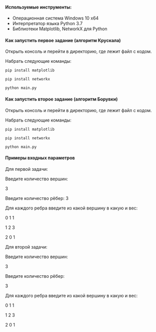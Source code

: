 #### Используемые инструменты:
- Операционная система Windows 10 x64
- Интерпретатор языка Python 3.7
- Библиотеки Matplotlib, NetworkX для Python

#### Как запустить первое задание (алгоритм Крускала)

Открыть консоль и перейти в директорию, где лежит файл с кодом.

Набрать следующие команды:

```
pip install matplotlib
```
```
pip install networkx
```
```
python main.py
```

#### Как запустить второе задание (алгоритм Борувки)

Открыть консоль и перейти в директорию, где лежит файл с кодом.

Набрать следующие команды:

```
pip install matplotlib
```
```
pip install networkx
```
```
python main.py
```

#### Примеры входных параметров
Для первой задачи:

  Введите количество вершин:
  
  3
  
  Введите количество рёбер:
  3
  
  Для каждого ребра введите из какой вершину в какую и вес:
  
  0 1 1
  
  1 2 3
  
  2 0 1
  
Для второй задачи:

  Введите количество вершин:
  
  3
  
  Введите количество рёбер:
  
  3
  
  Для каждого ребра введите из какой вершину в какую и вес:
  
  0 1 1
  
  1 2 3
  
  2 0 1
